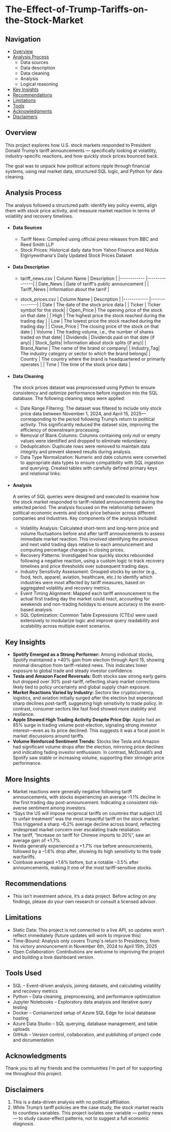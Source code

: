 # The-Effect-of-Trump-Tariffs-on-the-Stock-Market

## Navigation

- [Overview](#overview)
- [Analysis Process](#analysis-process)
  - Data sources 
  - Data description 
  - Data cleaning
  - Analysis 
  - Logical reasoning 
- [Key Insights](#key-insights)
- [Recommendations](#recommendations) 
- [Limitations](#limitations) 
- [Tools](#tools-used)
- [Acknowledgments](#acknowledgments) 
- [Disclaimers](#disclaimers) 

## Overview
This project explores how U.S. stock markets responded to President Donald Trump’s tariff announcements — specifically looking at volatility, industry-specific reactions, and how quickly stock prices bounced back.

The goal was to unpack how political actions ripple through financial systems, using real market data, structured SQL logic, and Python for data cleaning.


## Analysis Process
The analysis followed a structured path: identify key policy events, align them with stock price activity, and measure market reaction in terms of volatility and recovery timelines.
* #### Data Sources
  - Tariff News: Compiled using official press releases from BBC and Reed Smith LLP
  - Stock Prices: Historical daily data from Yahoo Finance and Nidula Elgiriyewithana's Daily Updated Stock Prices Dataset

* #### Data Description
  - tariff_news.csv
    | Column Name | Description  |
    |------------ |---------------|
    | Date_News   | Date of tariff's public announcement |
    | Tariff_News | Information about the tarrif |
    
  - stock_prices.csv
    | Column Name | Description  |
    |------------ |---------------|
    | Date        | The date of the stock price data |
    | Ticker      | Ticker symbol for the stock|
    | Open_Price  | The opening price of the stock on that date |
    | High        | The highest price the stock reached during the trading day | 
    | Low         | The lowest price the stock reached during the trading day |
    | Close_Price | The closing price of the stock on that date |
    | Volume      | The trading volume, i.e., the number of shares traded on that date|
    | Dividends   | Dividends paid on that date (if any)|
    | Stock_Splits| Information about stock splits (if any)|
    | Brand_Name  | The name of the brand or company|
    | Industry_Tag| The industry category or sector to which the brand belongs|
    | Country     | The country where the brand is headquartered or primarily operates |
    | Time        | The time of the stock price data |
  


* #### Data Cleaning
  The stock prices dataset was preprocessed using Python to ensure consistency and optimize performance before ingestion into the SQL database. The following cleaning steps were applied:

  - Date Range Filtering: The dataset was filtered to include only stock price data between November 1, 2024, and April 15, 2025—corresponding to the period following Trump’s return to political activity. This significantly reduced the dataset size, improving the efficiency of downstream processing.
  - Removal of Blank Columns: Columns containing only null or empty values were identified and dropped to eliminate redundancy.
  - Deduplication: Duplicate rows were removed to maintain data integrity and prevent skewed results during analysis.
  - Data Type Normalization: Numeric and date columns were converted to appropriate data types to ensure compatibility with SQL ingestion and querying. Created tables with carefully defined primary keys and relational links. 

* #### Analysis
  A series of SQL queries were designed and executed to examine how the stock market responded to tariff-related announcements during the selected period. The analysis focused on the relationship between political-economic events and stock price behavior across different companies and industries. Key components of the analysis included:

  - Volatility Analysis: Calculated short-term and long-term price and volume fluctuations before and after tariff announcements to assess immediate market reaction. This involved identifying the previous and next valid trading days relative to each announcement and computing percentage changes in closing prices.
  - Recovery Patterns: Investigated how quickly stocks rebounded following a negative reaction, using a custom logic to track recovery timelines and price thresholds over subsequent trading days.
  - Industry Sensitivity Assessment: Grouped stocks by sector (e.g., food, tech, apparel, aviation, healthcare, etc.) to identify which industries were most affected by tariff measures, based on aggregated volatility and recovery metrics.
  - Event Timing Alignment: Mapped each tariff announcement to the actual first trading day the market could react, accounting for weekends and non-trading holidays to ensure accuracy in the event-based analysis.
  - SQL Optimization: Common Table Expressions (CTEs) were used extensively to modularize logic and improve query readability and scalability across multiple event scenarios.

## Key Insights
- **Spotify Emerged as a Strong Performer:** Among individual stocks, Spotify maintained a +40% gain from election through April 15, showing minimal disruption from tariff-related news. This indicates lower exposure to global trade and steady investor confidence.
- **Tesla and Amazon Faced Reversals:** Both stocks saw strong early gains but dropped over 30% post-tariff, reflecting sharp market corrections likely tied to policy uncertainty and global supply chain exposure.
-  **Market Reactions Varied by Industry:** Sectors like cryptocurrency, logistics, and aviation initially surged after the election but experienced sharp declines post-tariff, suggesting high sensitivity to trade policy. In contrast, consumer sectors like fast food showed more stability and resilience.
- **Apple Showed High Trading Activity Despite Price Dip:** Apple had an 85% surge in trading volume post-election, signaling strong investor interest—even as its price declined. This suggests it was a focal point in market discussions around tariffs.
- **Volume Reinforced Sentiment Trends:** Stocks like Tesla and Amazon had significant volume drops after the election, mirroring price declines and indicating fading investor enthusiasm. In contrast, McDonald’s and Spotify saw stable or increasing volume, supporting their stronger price performance.

## More Insights
- Market reactions were generally negative following tariff announcements, with stocks experiencing an average –1.1% decline in the first trading day post-announcement. Indicating a consistent risk-averse sentiment among investors.
- “Says the US will impose reciprocal tariffs on countries that subject US to unfair treatment” was the most impactful tariff on the stock market. This triggered a sharp –6.2% average decline across board, reflecting widespread market concern over escalating trade retaliation.
- The tariff, “Increase on tariff for Chinese imports to 20%”, saw an average gain of +1.7%. 
- Nvidia generally experienced a +1.7% rise before announcements, followed by a –1.6% drop after, showing its high sensitivity to the trade war/tariffs.
- Coinbase averaged +1.6% before, but a notable –3.5% after annoumcements, making it one of the most tariff-sensitive stocks. 

## Recommendations
- This isn’t investment advice, it’s a data project. Before acting on any findings, please do your own research or consult a licensed advisor.

## Limitations
- Static Data: This project is not connected to a live API, so updates won’t reflect immediately (future updates will work to improve this)
- Time-Bound: Analysis only covers Trump's return to Presidency, from his victory announcement in November 6th, 2024 to April 15th, 2025 
- Open Collaboration: Contributions are welcome to improving the project and building a love dashboard version. 

## Tools Used
- SQL – Event-driven analysis, joining datasets, and calculating volatility and recovery metrics
- Python – Data cleaning, preprocessing, and performance optimization
- Jupyter Notebooks – Exploratory data analysis and iterative query testing
- Docker – Containerized setup of Azure SQL Edge for local database hosting
- Azure Data Studio – SQL querying, database management, and table uploads
- GitHub – Version control, collaboration, and publishing of project code and documentation

## Acknowledgments
Thank you to all my friends and the communities I'm part of for supporting me throughout this project.

## Disclaimers
1. This is a data-driven analysis with no political affiliation.
2. While Trump’s tariff policies are the case study, the stock market reacts to countless variables. This project isolates one variable — policy news — to study cause-effect patterns, not to suggest a full economic diagnosis.
